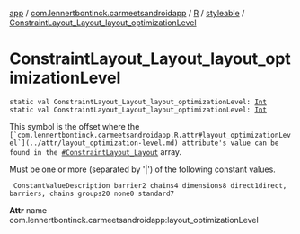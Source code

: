 [app](../../../index.md) / [com.lennertbontinck.carmeetsandroidapp](../../index.md) / [R](../index.md) / [styleable](index.md) / [ConstraintLayout_Layout_layout_optimizationLevel](./-constraint-layout_-layout_layout_optimization-level.md)

# ConstraintLayout_Layout_layout_optimizationLevel

`static val ConstraintLayout_Layout_layout_optimizationLevel: `[`Int`](https://kotlinlang.org/api/latest/jvm/stdlib/kotlin/-int/index.html)
`static val ConstraintLayout_Layout_layout_optimizationLevel: `[`Int`](https://kotlinlang.org/api/latest/jvm/stdlib/kotlin/-int/index.html)

This symbol is the offset where the ``[`com.lennertbontinck.carmeetsandroidapp.R.attr#layout_optimizationLevel`](../attr/layout_optimization-level.md) attribute's value can be found in the ``[`#ConstraintLayout_Layout`](-constraint-layout_-layout.md) array.

Must be one or more (separated by '|') of the following constant values.

     ConstantValueDescription barrier2 chains4 dimensions8 direct1direct, barriers, chains groups20 none0 standard7

**Attr**
name com.lennertbontinck.carmeetsandroidapp:layout_optimizationLevel

